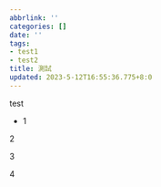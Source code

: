 ```yaml
---
abbrlink: ''
categories: []
date: ''
tags:
- test1
- test2
title: 測試
updated: 2023-5-12T16:55:36.775+8:0
---
```

test

* 1

2

3

4
